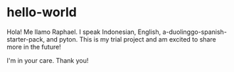 # hello-world

Hola!
Me llamo Raphael.
I speak Indonesian, English, a-duolinggo-spanish-starter-pack, and pyton.
This is my trial project and am excited to share more in the future!

I'm in your care.
Thank you!
